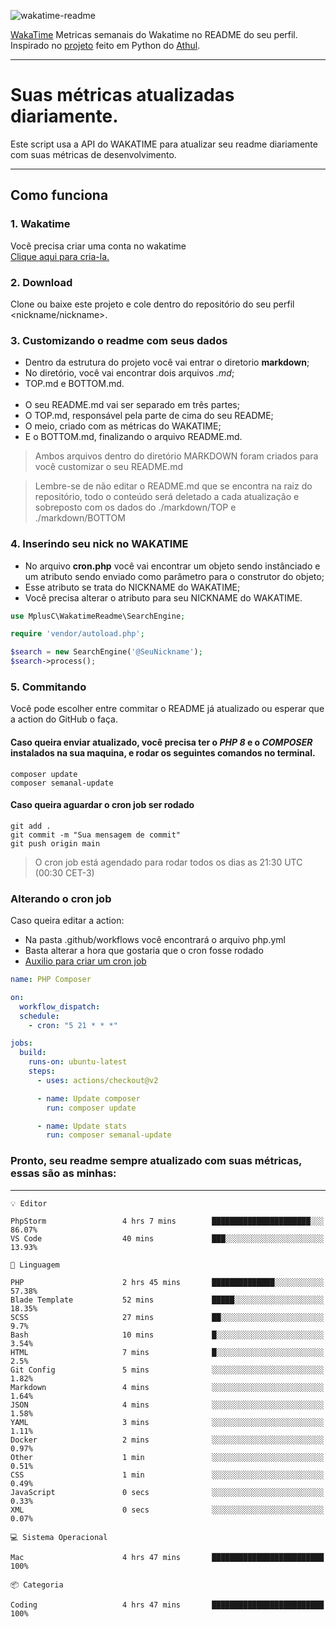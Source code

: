 ![wakatime-readme](https://socialify.git.ci/bymatheus/wakatime-readme/image?description=1&descriptionEditable=M%C3%A9tricas%20semanais%20do%20Wakatime%20no%20seu%20README%20de%20perfil.&font=KoHo&forks=1&language=1&owner=1&pattern=Signal&stargazers=1&theme=Dark)

[WakaTime](https://wakatime.com) Metricas semanais do Wakatime no README do seu perfil. <br>
Inspirado no [projeto](https://github.com/athul/waka-readme) feito em Python do [Athul](https://github.com/athul).
___

# Suas métricas atualizadas diariamente.
Este script usa a API do WAKATIME para atualizar seu readme diariamente com suas métricas de desenvolvimento.

___

## Como funciona

### 1. Wakatime
Você precisa criar uma conta no wakatime <br>
[Clique aqui para cria-la.](https://wakatime.com) 

### 2. Download
Clone ou baixe este projeto e cole dentro do repositório do seu perfil <nickname/nickname>.

### 3. Customizando o readme com seus dados
- Dentro da estrutura do projeto você vai entrar o diretorio **markdown**;  
- No diretório, você vai encontrar dois arquivos *.md*;
- TOP.md e BOTTOM.md.
<br><br>
- O seu README.md vai ser separado em três partes; 
- O TOP.md, responsável pela parte de cima do seu README;
- O meio, criado com as métricas do WAKATIME;
- E o BOTTOM.md, finalizando o arquivo README.md.<br>

> Ambos arquivos dentro do diretório MARKDOWN foram criados para você customizar o seu README.md

> Lembre-se de não editar o README.md que se encontra na raiz do repositório, todo o conteúdo será deletado a cada atualização e sobreposto com os dados do ./markdown/TOP e ./markdown/BOTTOM

### 4. Inserindo seu nick no WAKATIME
- No arquivo **cron.php** você vai encontrar um objeto sendo instânciado e um atributo sendo enviado como parâmetro para o construtor do objeto;
- Esse atributo se trata do NICKNAME do WAKATIME;
- Você precisa alterar o atributo para seu NICKNAME do WAKATIME.

```php
use MplusC\WakatimeReadme\SearchEngine;

require 'vendor/autoload.php';

$search = new SearchEngine('@SeuNickname');
$search->process();
```

### 5. Commitando
Você pode escolher entre commitar o README já atualizado ou esperar que a action do GitHub o faça. <br>

#### Caso queira enviar atualizado, você precisa ter o *PHP 8* e o *COMPOSER* instalados na sua maquina, e rodar os seguintes comandos no terminal.
```composer
composer update
composer semanal-update 
```

#### Caso queira aguardar o cron job ser rodado 
```git 
git add .
git commit -m "Sua mensagem de commit"
git push origin main
```

>O cron job está agendado para rodar todos os dias as 21:30 UTC (00:30 CET-3) 

### Alterando o cron job
Caso queira editar a action:

- Na pasta .github/workflows você encontrará o arquivo php.yml
- Basta alterar a hora que gostaria que o cron fosse rodado
- [Auxilio para criar um cron job](https://crontab.guru)

```yml
name: PHP Composer

on:
  workflow_dispatch:
  schedule:
    - cron: "5 21 * * *"

jobs:
  build:
    runs-on: ubuntu-latest
    steps:
      - uses: actions/checkout@v2

      - name: Update composer
        run: composer update

      - name: Update stats
        run: composer semanal-update
```

### Pronto, seu readme sempre atualizado com suas métricas, essas são as minhas:

___
```text
💡 Editor

PhpStorm                 4 hrs 7 mins        ██████████████████████░░░     86.07%
VS Code                  40 mins             ███░░░░░░░░░░░░░░░░░░░░░░     13.93%
```
```text
💬 Linguagem

PHP                      2 hrs 45 mins       ██████████████░░░░░░░░░░░     57.38%
Blade Template           52 mins             █████░░░░░░░░░░░░░░░░░░░░     18.35%
SCSS                     27 mins             ██░░░░░░░░░░░░░░░░░░░░░░░       9.7%
Bash                     10 mins             █░░░░░░░░░░░░░░░░░░░░░░░░      3.54%
HTML                     7 mins              █░░░░░░░░░░░░░░░░░░░░░░░░       2.5%
Git Config               5 mins              ░░░░░░░░░░░░░░░░░░░░░░░░░      1.82%
Markdown                 4 mins              ░░░░░░░░░░░░░░░░░░░░░░░░░      1.64%
JSON                     4 mins              ░░░░░░░░░░░░░░░░░░░░░░░░░      1.58%
YAML                     3 mins              ░░░░░░░░░░░░░░░░░░░░░░░░░      1.11%
Docker                   2 mins              ░░░░░░░░░░░░░░░░░░░░░░░░░      0.97%
Other                    1 min               ░░░░░░░░░░░░░░░░░░░░░░░░░      0.51%
CSS                      1 min               ░░░░░░░░░░░░░░░░░░░░░░░░░      0.49%
JavaScript               0 secs              ░░░░░░░░░░░░░░░░░░░░░░░░░      0.33%
XML                      0 secs              ░░░░░░░░░░░░░░░░░░░░░░░░░      0.07%
```
```text
💻 Sistema Operacional

Mac                      4 hrs 47 mins       █████████████████████████       100%
```
```text
📦 Categoria

Coding                   4 hrs 47 mins       █████████████████████████       100%
```
